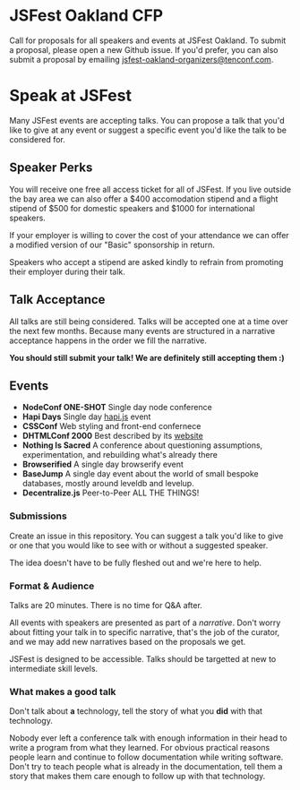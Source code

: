 # JSFest Oakland CFP

Call for proposals for all speakers and events at JSFest Oakland. To submit a proposal, please open a new Github issue. If you'd prefer, you can also submit a proposal by emailing [jsfest-oakland-organizers@tenconf.com](mailto:jsfest-oakland-organizers@tenconf.com).

# Speak at JSFest

Many JSFest events are accepting talks. You can propose a talk that you'd like to give at any event or suggest a specific event you'd like the talk to be considered for.

## Speaker Perks

You will receive one free all access ticket for all of JSFest. If you live outside the bay area we can also offer a $400 accomodation stipend and a flight stipend of $500 for domestic speakers and $1000 for international speakers.

If your employer is willing to cover the cost of your attendance we can offer a modified version of our "Basic" sponsorship in return. 

Speakers who accept a stipend are asked kindly to refrain from promoting their employer during their talk.

## Talk Acceptance

All talks are still being considered. Talks will be accepted one at a time over the next few months. Because many events are structured in a narrative acceptance happens in the order we fill the narrative.

**You should still submit your talk! We are definitely still accepting them :)**

## Events

* **NodeConf ONE-SHOT** Single day node conference
* **Hapi Days** Single day [hapi.js](http://hapijs.com) event
* **CSSConf** Web styling and front-end confernece
* **DHTMLConf 2000** Best described by its [website](http://dthmlconf.com)
* **Nothing Is Sacred** A conference about questioning assumptions, experimentation, and rebuilding what's already there
* **Browserified** A single day browserify event
* **BaseJump** A single day event about the world of small bespoke databases, mostly around leveldb and levelup.
* **Decentralize.js** Peer-to-Peer ALL THE THINGS!

### Submissions

Create an issue in this repository. You can suggest a talk you'd like to give or one that you would like to see with or without a suggested speaker.

The idea doesn't have to be fully fleshed out and we're here to help.

### Format & Audience

Talks are 20 minutes. There is no time for Q&A after.

All events with speakers are presented as part of a *narrative*. Don't worry about fitting your talk in to specific narrative, that's the job of the curator, and we may add new narratives based on the proposals we get.

JSFest is designed to be accessible. Talks should be targetted at new to intermediate skill levels.

### What makes a good talk

Don't talk about **a** technology, tell the story of what you **did** with that technology.

Nobody ever left a conference talk with enough information in their head to write a program from what they learned. For obvious practical reasons people learn and continue to follow documentation while writing software. Don't try to teach people what is already in the documentation, tell them a story that makes them care enough to follow up with that technology.
